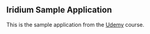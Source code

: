 ## Iridium Sample Application

This is the sample application from the [Udemy](https://www.udemy.com/creating-end-to-end-tests-with-cucumber-and-webdriver) course.